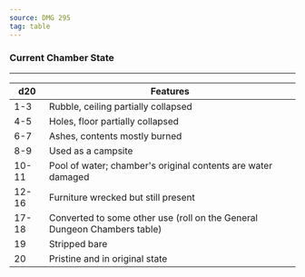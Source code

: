 ```yaml
---
source: DMG 295
tag: table
---
```


### Current Chamber State
---
|d20|Features|
|----|------------|
|1-3|Rubble, ceiling partially collapsed|
|4-5|Holes, floor partially collapsed|
|6-7|Ashes, contents mostly burned|
|8-9|Used as a campsite|
|10-11|Pool of water; chamber's original contents are water damaged|
|12-16|Furniture wrecked but still present|
|17-18|Converted to some other use (roll on the General Dungeon Chambers table)|
|19|Stripped bare|
|20|Pristine and in original state|

